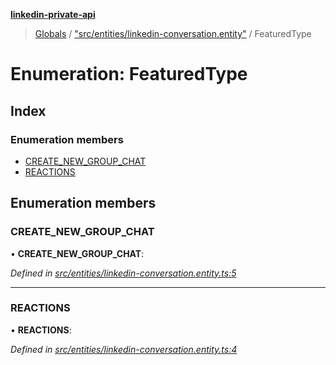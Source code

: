**[linkedin-private-api](../README.md)**

> [Globals](../globals.md) / ["src/entities/linkedin-conversation.entity"](../modules/_src_entities_linkedin_conversation_entity_.md) / FeaturedType

# Enumeration: FeaturedType

## Index

### Enumeration members

* [CREATE\_NEW\_GROUP\_CHAT](_src_entities_linkedin_conversation_entity_.featuredtype.md#create_new_group_chat)
* [REACTIONS](_src_entities_linkedin_conversation_entity_.featuredtype.md#reactions)

## Enumeration members

### CREATE\_NEW\_GROUP\_CHAT

•  **CREATE\_NEW\_GROUP\_CHAT**: 

*Defined in [src/entities/linkedin-conversation.entity.ts:5](https://github.com/cosiall/linkedin-private-api/blob/803c213/src/entities/linkedin-conversation.entity.ts#L5)*

___

### REACTIONS

•  **REACTIONS**: 

*Defined in [src/entities/linkedin-conversation.entity.ts:4](https://github.com/cosiall/linkedin-private-api/blob/803c213/src/entities/linkedin-conversation.entity.ts#L4)*
